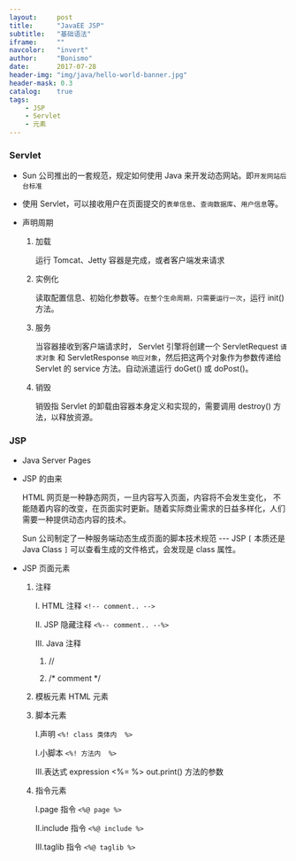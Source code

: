 ```yaml
---
layout:     post
title:      "JavaEE JSP"
subtitle:   "基础语法"
iframe:     ""
navcolor:   "invert"
author:     "Bonismo"
date:       2017-07-28
header-img: "img/java/hello-world-banner.jpg"
header-mask: 0.3
catalog:    true
tags:
    - JSP
    - Servlet
    - 元素
---
```


### Servlet

- Sun 公司推出的一套规范，规定如何使用 Java 来开发动态网站。即`开发网站后台标准`

- 使用 Servlet，可以接收用户在页面提交的`表单信息`、`查询数据库`、`用户信息`等。

- 声明周期

    1. 加载

       运行 Tomcat、Jetty 容器是完成，或者客户端发来请求

    2. 实例化

       读取配置信息、初始化参数等。`在整个生命周期，只需要运行一次`，运行 init() 方法。

    3. 服务

       当容器接收到客户端请求时， Servlet 引擎将创建一个 ServletRequest `请求对象`
       和 ServletResponse `响应对象`，然后把这两个对象作为参数传递给 Servlet 的 service
       方法。自动派遣运行 doGet() 或 doPost()。

    4. 销毁

       销毁指 Servlet 的卸载由容器本身定义和实现的，需要调用 destroy() 方法，以释放资源。

### JSP

- Java Server Pages

- JSP 的由来

    HTML 网页是一种静态网页，一旦内容写入页面，内容将不会发生变化，
    不能随着内容的改变，在页面实时更新。随着实际商业需求的日益多样化，人们
    需要一种提供动态内容的技术。

    Sun 公司制定了一种服务端动态生成页面的脚本技术规范 --- JSP `[` 本质还是 Java Class `]`
    可以查看生成的文件格式，会发现是 class 属性。

- JSP 页面元素

    1. 注释

        I. HTML 注释 `<!-- comment.. -->`

        II. JSP 隐藏注释 `<%-- comment.. --%>`

        III. Java  注释

        1. //

        2. /* comment */

    2. 模板元素 HTML 元素

    3. 脚本元素

        I.声明 `<%! class 类体内  %>`

        I.小脚本 `<%! 方法内  %>`

        III.表达式 expression <%= %> out.print() 方法的参数

    4. 指令元素

        I.page 指令 `<%@ page %>`

        II.include 指令 `<%@ include %>`

        III.taglib 指令 `<%@ taglib %>`